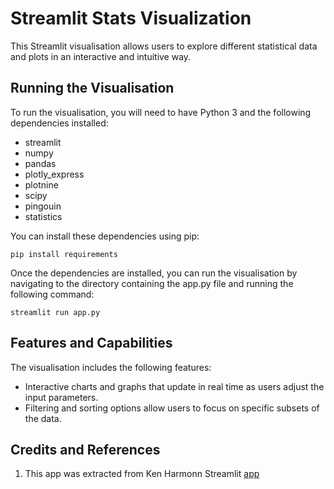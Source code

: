 # Streamlit Stats Visualization

This Streamlit visualisation allows users to explore different statistical data and plots in an
interactive and intuitive way.

## Running the Visualisation

To run the visualisation, you will need to have Python 3 and the following dependencies
installed:

* streamlit
* numpy
* pandas
* plotly_express
* plotnine
* scipy
* pingouin
* statistics

You can install these dependencies using pip:

`pip install requirements`

Once the dependencies are installed, you can run the visualisation by navigating to the
directory containing the app.py file and running the following command:

`streamlit run app.py`

## Features and Capabilities

The visualisation includes the following features:

* Interactive charts and graphs that update in real time as users adjust the input
parameters.
* Filtering and sorting options allow users to focus on specific subsets of the data.

## Credits and References

1. This app was extracted from Ken Harmonn Streamlit [app](https://harmkenn-python-stat-tools-app-8h7fra.streamlit.app/)
